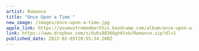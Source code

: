 ```yaml
---
artist: Romance
title: "Once Upon a Time "
new_image: /images/once-upon-a-time.jpg
apple_link: https://youmustrememberthis.bandcamp.com/album/once-upon-a-time
link: https://www.dropbox.com/s/du6s88368gh6txb/Romance.zip?dl=1
published_date: 2022-02-05T20:55:34.260Z
---
```

